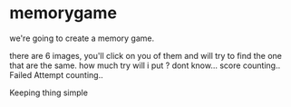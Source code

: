 # memorygame

we're going to create a memory game.

there are 6 images, you'll click on you of them and will try to find the one that are the same.
    how much try will i put ? dont know...
    score counting..
    Failed Attempt counting..

Keeping thing simple